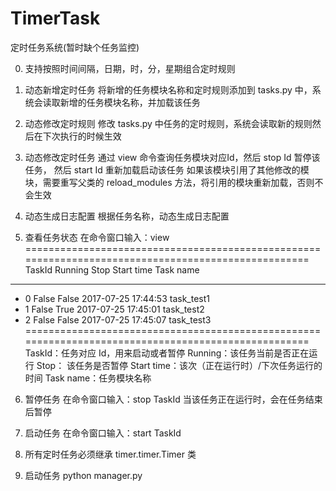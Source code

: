 # TimerTask
定时任务系统(暂时缺个任务监控)

0. 支持按照时间间隔，日期，时，分，星期组合定时规则

1. 动态新增定时任务
将新增的任务模块名称和定时规则添加到 tasks.py 中，系统会读取新增的任务模块名称，并加载该任务

2. 动态修改定时规则
修改 tasks.py 中任务的定时规则，系统会读取新的规则然后在下次执行的时候生效

3. 动态修改定时任务
通过 view 命令查询任务模块对应Id，然后 stop Id 暂停该任务， 然后 start Id 重新加载启动该任务
如果该模块引用了其他修改的模块，需要重写父类的 reload_modules 方法，将引用的模块重新加载，否则不会生效

4. 动态生成日志配置
根据任务名称，动态生成日志配置

5. 查看任务状态
在命令窗口输入：view 
====================================================================================================
 TaskId  Running      Stop          Start time               Task name
----------------------------------------------------------------------------------------------------
-   0    False        False     2017-07-25 17:44:53          task_test1
-   1    False        True      2017-07-25 17:45:01          task_test2
-   2    False        False     2017-07-25 17:45:07          task_test3
====================================================================================================
TaskId：任务对应 Id，用来启动或者暂停
Running：该任务当前是否正在运行
Stop： 该任务是否暂停
Start time：该次（正在运行时）/下次任务运行的时间
Task name：任务模块名称

6. 暂停任务
在命令窗口输入：stop TaskId
当该任务正在运行时，会在任务结束后暂停

7. 启动任务
在命令窗口输入：start TaskId

8. 所有定时任务必须继承 timer.timer.Timer 类

9. 启动任务 python manager.py
